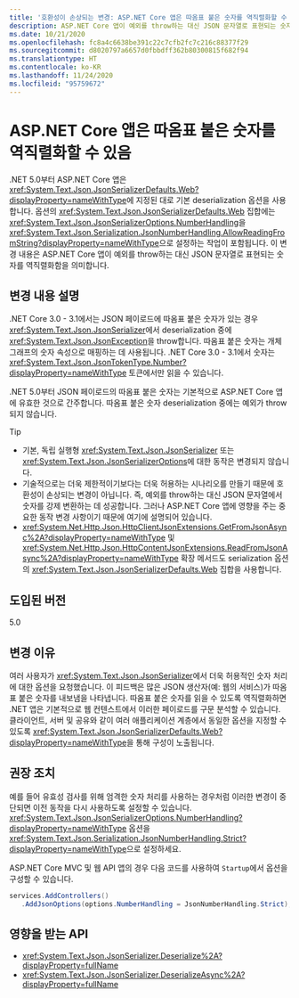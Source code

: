 ```yaml
---
title: '호환성이 손상되는 변경: ASP.NET Core 앱은 따옴표 붙은 숫자를 역직렬화할 수 있음'
description: ASP.NET Core 앱이 예외를 throw하는 대신 JSON 문자열로 표현되는 숫자를 역직렬화하는 .NET 5.0의 호환성이 손상되는 변경에 대해 알아봅니다.
ms.date: 10/21/2020
ms.openlocfilehash: fc8a4c6638be391c22c7cfb2fc7c216c88377f29
ms.sourcegitcommit: d8020797a6657d0fbbdff362b80300815f682f94
ms.translationtype: HT
ms.contentlocale: ko-KR
ms.lasthandoff: 11/24/2020
ms.locfileid: "95759672"
---
```

# <a name="aspnet-core-apps-allow-deserializing-quoted-numbers"></a>ASP.NET Core 앱은 따옴표 붙은 숫자를 역직렬화할 수 있음

.NET 5.0부터 ASP.NET Core 앱은 <xref:System.Text.Json.JsonSerializerDefaults.Web?displayProperty=nameWithType>에 지정된 대로 기본 deserialization 옵션을 사용합니다. 옵션의 <xref:System.Text.Json.JsonSerializerDefaults.Web> 집합에는 <xref:System.Text.Json.JsonSerializerOptions.NumberHandling>을 <xref:System.Text.Json.Serialization.JsonNumberHandling.AllowReadingFromString?displayProperty=nameWithType>으로 설정하는 작업이 포함됩니다. 이 변경 내용은 ASP.NET Core 앱이 예외를 throw하는 대신 JSON 문자열로 표현되는 숫자를 역직렬화함을 의미합니다.

## <a name="change-description"></a>변경 내용 설명

.NET Core 3.0 - 3.1에서는 JSON 페이로드에 따옴표 붙은 숫자가 있는 경우 <xref:System.Text.Json.JsonSerializer>에서 deserialization 중에 <xref:System.Text.Json.JsonException>을 throw합니다. 따옴표 붙은 숫자는 개체 그래프의 숫자 속성으로 매핑하는 데 사용됩니다. .NET Core 3.0 - 3.1에서 숫자는 <xref:System.Text.Json.JsonTokenType.Number?displayProperty=nameWithType> 토큰에서만 읽을 수 있습니다.

.NET 5.0부터 JSON 페이로드의 따옴표 붙은 숫자는 기본적으로 ASP.NET Core 앱에 유효한 것으로 간주합니다. 따옴표 붙은 숫자 deserialization 중에는 예외가 throw되지 않습니다.

> [!TIP]
>
> - 기본, 독립 실행형 <xref:System.Text.Json.JsonSerializer> 또는 <xref:System.Text.Json.JsonSerializerOptions>에 대한 동작은 변경되지 않습니다.
> - 기술적으로는 더욱 제한적이기보다는 더욱 허용하는 시나리오를 만들기 때문에 호환성이 손상되는 변경이 아닙니다. 즉, 예외를 throw하는 대신 JSON 문자열에서 숫자를 강제 변환하는 데 성공합니다. 그러나 ASP.NET Core 앱에 영향을 주는 중요한 동작 변경 사항이기 때문에 여기에 설명되어 있습니다.
> - <xref:System.Net.Http.Json.HttpClientJsonExtensions.GetFromJsonAsync%2A?displayProperty=nameWithType> 및 <xref:System.Net.Http.Json.HttpContentJsonExtensions.ReadFromJsonAsync%2A?displayProperty=nameWithType> 확장 메서드도 serialization 옵션의 <xref:System.Text.Json.JsonSerializerDefaults.Web> 집합을 사용합니다.

## <a name="version-introduced"></a>도입된 버전

5.0

## <a name="reason-for-change"></a>변경 이유

여러 사용자가 <xref:System.Text.Json.JsonSerializer>에서 더욱 허용적인 숫자 처리에 대한 옵션을 요청했습니다. 이 피드백은 많은 JSON 생산자(예: 웹의 서비스)가 따옴표 붙은 숫자를 내보냄을 나타냅니다. 따옴표 붙은 숫자를 읽을 수 있도록 역직렬화하면 .NET 앱은 기본적으로 웹 컨텐스트에서 이러한 페이로드를 구문 분석할 수 있습니다. 클라이언트, 서버 및 공유와 같이 여러 애플리케이션 계층에서 동일한 옵션을 지정할 수 있도록 <xref:System.Text.Json.JsonSerializerDefaults.Web?displayProperty=nameWithType>을 통해 구성이 노출됩니다.

## <a name="recommended-action"></a>권장 조치

예를 들어 유효성 검사를 위해 엄격한 숫자 처리를 사용하는 경우처럼 이러한 변경이 중단되면 이전 동작을 다시 사용하도록 설정할 수 있습니다. <xref:System.Text.Json.JsonSerializerOptions.NumberHandling?displayProperty=nameWithType> 옵션을 <xref:System.Text.Json.Serialization.JsonNumberHandling.Strict?displayProperty=nameWithType>으로 설정하세요.

ASP.NET Core MVC 및 웹 API 앱의 경우 다음 코드를 사용하여 `Startup`에서 옵션을 구성할 수 있습니다.

```csharp
services.AddControllers()
   .AddJsonOptions(options.NumberHandling = JsonNumberHandling.Strict);
```

## <a name="affected-apis"></a>영향을 받는 API

- <xref:System.Text.Json.JsonSerializer.Deserialize%2A?displayProperty=fullName>
- <xref:System.Text.Json.JsonSerializer.DeserializeAsync%2A?displayProperty=fullName>

<!--

### Affected APIs

- `Overload:System.Text.Json.JsonSerializer.Deserialize`
- `Overload:System.Text.Json.JsonSerializer.DeserializeAsync`

### Category

- ASP.NET Core
- Serialization

-->
